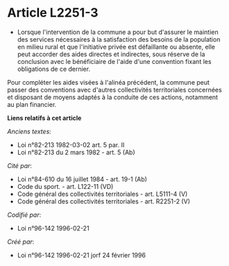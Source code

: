 # Article L2251-3

- Lorsque l'intervention de la commune a pour but d'assurer le maintien des services nécessaires à la satisfaction des
besoins de la population en milieu rural et que l'initiative privée est défaillante ou absente, elle peut accorder des aides
directes et indirectes, sous réserve de la conclusion avec le bénéficiaire de l'aide d'une convention fixant les obligations
de ce dernier.

Pour compléter les aides visées à l'alinéa précédent, la commune peut passer des conventions avec d'autres collectivités
territoriales concernées et disposant de moyens adaptés à la conduite de ces actions, notamment au plan financier.

**Liens relatifs à cet article**

_Anciens textes_:

  - Loi n°82-213 1982-03-02 art. 5 par.  II
  - Loi n°82-213 du 2 mars 1982 - art. 5 (Ab)

_Cité par_:

  - Loi n°84-610 du 16 juillet 1984 - art. 19-1 (Ab)
  - Code du sport. - art. L122-11 (VD)
  - Code général des collectivités territoriales - art. L5111-4 (V)
  - Code général des collectivités territoriales - art. R2251-2 (V)

_Codifié par_:

  - Loi n°96-142 1996-02-21

_Créé par_:

  - Loi n°96-142 1996-02-21 jorf 24 février 1996
